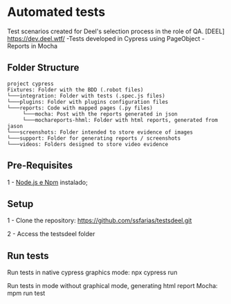 # Automated tests
Test scenarios created for Deel's selection process in the role of QA. [DEEL] https://dev.deel.wtf/
    -Tests developed in Cypress using PageObject
    -Reports in Mocha

## Folder Structure

```
project cypress
Fixtures: Folder with the BDD (.robot files)
└───integration: Folder with tests (.spec.js files)
└───plugins: Folder with plugins configuration files
└───reports: Code with mapped pages (.py files)
     └───mocha: Post with the reports generated in json
     └───mochareports-hhml: Folder with html reports, generated from jason
└───screenshots: Folder intended to store evidence of images
└───support: Folder for generating reports / screenshots
└───videos: Folders designed to store video evidence

```


## Pre-Requisites

1 - [Node.js e Npm](https://www.npmjs.com/get-npm) instalado;

## Setup 

1 - Clone the repository: https://github.com/ssfarias/testsdeel.git

2 - Access the testsdeel folder

## Run tests


Run tests in native cypress graphics mode: npx cypress run

Run tests in mode without graphical mode, generating html report Mocha: mpm run test



